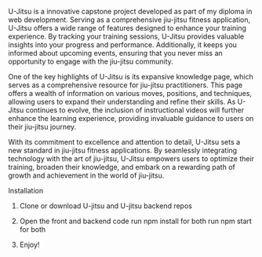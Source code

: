 U-Jitsu is a innovative capstone project developed as part of my diploma in web development. Serving as a comprehensive jiu-jitsu fitness application, U-Jitsu offers a wide range of features designed to enhance your training experience. By tracking your training sessions, U-Jitsu provides valuable insights into your progress and performance. Additionally, it keeps you informed about upcoming events, ensuring that you never miss an opportunity to engage with the jiu-jitsu community.

One of the key highlights of U-Jitsu is its expansive knowledge page, which serves as a comprehensive resource for jiu-jitsu practitioners. This page offers a wealth of information on various moves, positions, and techniques, allowing users to expand their understanding and refine their skills. As U-Jitsu continues to evolve, the inclusion of instructional videos will further enhance the learning experience, providing invaluable guidance to users on their jiu-jitsu journey.

With its commitment to excellence and attention to detail, U-Jitsu sets a new standard in jiu-jitsu fitness applications. By seamlessly integrating technology with the art of jiu-jitsu, U-Jitsu empowers users to optimize their training, broaden their knowledge, and embark on a rewarding path of growth and achievement in the world of jiu-jitsu.

Installation 
1. Clone or download U-jitsu and U-jitsu backend repos

2. Open the front and backend code
      run npm install for both
      run npm start for both

3. Enjoy!
